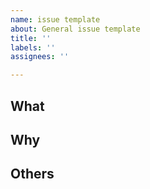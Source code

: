 ```yaml
---
name: issue template
about: General issue template
title: ''
labels: ''
assignees: ''

---
```


## What


## Why


## Others
